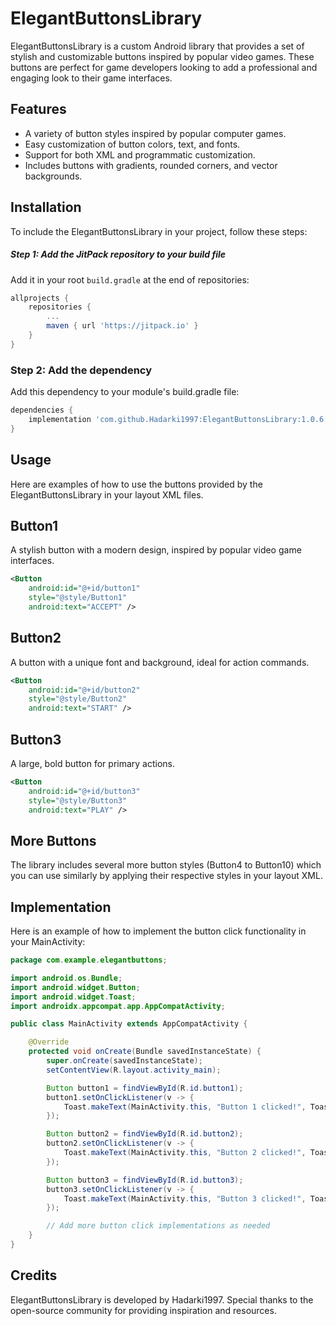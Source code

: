 # ElegantButtonsLibrary

ElegantButtonsLibrary is a custom Android library that provides a set of stylish and customizable buttons inspired by popular video games. These buttons are perfect for game developers looking to add a professional and engaging look to their game interfaces.

## Features

- A variety of button styles inspired by popular computer games.
- Easy customization of button colors, text, and fonts.
- Support for both XML and programmatic customization.
- Includes buttons with gradients, rounded corners, and vector backgrounds.


## Installation

To include the ElegantButtonsLibrary in your project, follow these steps:

##### Step 1: Add the JitPack repository to your build file

Add it in your root `build.gradle` at the end of repositories:

```groovy
allprojects {
    repositories {
        ...
        maven { url 'https://jitpack.io' }
    }
}
```

### Step 2: Add the dependency

Add this dependency to your module's build.gradle file:
```groovy
dependencies {
    implementation 'com.github.Hadarki1997:ElegantButtonsLibrary:1.0.6'
}
```
## Usage
Here are examples of how to use the buttons provided by the ElegantButtonsLibrary in your layout XML files.

## Button1
A stylish button with a modern design, inspired by popular video game interfaces.
```xml
<Button
    android:id="@+id/button1"
    style="@style/Button1"
    android:text="ACCEPT" />
```
## Button2
A button with a unique font and background, ideal for action commands.
```xml
<Button
    android:id="@+id/button2"
    style="@style/Button2"
    android:text="START" />
  ```
## Button3
A large, bold button for primary actions.
```xml
<Button
    android:id="@+id/button3"
    style="@style/Button3"
    android:text="PLAY" />
```

## More Buttons
The library includes several more button styles (Button4 to Button10) which you can use similarly by applying their respective styles in your layout XML.

## Implementation
Here is an example of how to implement the button click functionality in your MainActivity:

```java
package com.example.elegantbuttons;

import android.os.Bundle;
import android.widget.Button;
import android.widget.Toast;
import androidx.appcompat.app.AppCompatActivity;

public class MainActivity extends AppCompatActivity {

    @Override
    protected void onCreate(Bundle savedInstanceState) {
        super.onCreate(savedInstanceState);
        setContentView(R.layout.activity_main);

        Button button1 = findViewById(R.id.button1);
        button1.setOnClickListener(v -> {
            Toast.makeText(MainActivity.this, "Button 1 clicked!", Toast.LENGTH_SHORT).show();
        });

        Button button2 = findViewById(R.id.button2);
        button2.setOnClickListener(v -> {
            Toast.makeText(MainActivity.this, "Button 2 clicked!", Toast.LENGTH_SHORT).show();
        });

        Button button3 = findViewById(R.id.button3);
        button3.setOnClickListener(v -> {
            Toast.makeText(MainActivity.this, "Button 3 clicked!", Toast.LENGTH_SHORT).show();
        });

        // Add more button click implementations as needed
    }
}
```
## Credits
ElegantButtonsLibrary is developed by Hadarki1997. Special thanks to the open-source community for providing inspiration and resources.




